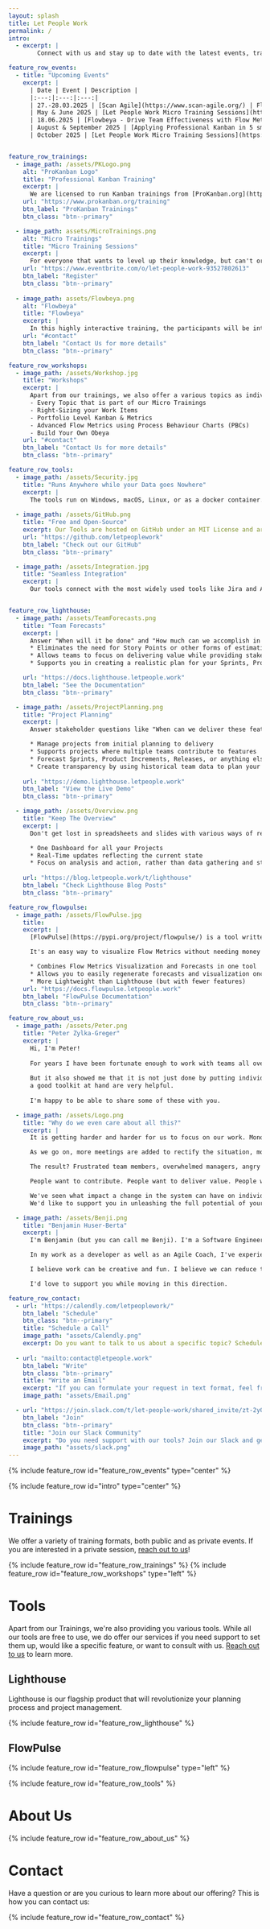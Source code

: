 ```yaml
---
layout: splash
title: Let People Work
permalink: /
intro: 
  - excerpt: | 
        Connect with us and stay up to date with the latest events, trainings, and workshops through our [Slack Community](https://join.slack.com/t/let-people-work/shared_invite/zt-2y0zfim85-qhbgt8N0yw90G1P~JWXvlg)

feature_row_events:
  - title: "Upcoming Events"
    excerpt: |
      | Date | Event | Description |
      |:---:|:---:|:---:|
      | 27.-28.03.2025 | [Scan Agile](https://www.scan-agile.org/) | Flowbeya - How visualizing Flow Metrics on an Obeya can guide your Team |
      | May & June 2025 | [Let People Work Micro Training Sessions](https://www.tickettailor.com/events/letpeoplework/1630808) | Explore Flow, Forecasting, Data-Driven Decision Making, Shifting Team Dynamics, and Visualizing Information in 5x2h sessions. |
      | 18.06.2025 | [Flowbeya - Drive Team Effectiveness with Flow Metrics & Obeya](https://www.tickettailor.com/events/letpeoplework/1630810) | Join us for a hands-on, highly interactive 4-hour workshop where you’ll explore two powerful concepts—Flow Metrics and Obeya—and discover how to apply them to enhance team and organizational effectiveness. |
      | August & September 2025 | [Applying Professional Kanban in 5 small Batches](https://www.tickettailor.com/events/letpeoplework/1630818?) | This course covers how to get started with Kanban, designing and visualizing workflows, applying Kanban practices, understanding Kanban theory, strategy, and metrics, and improving Kanban systems for better results. |
      | October 2025 | [Let People Work Micro Training Sessions](https://www.tickettailor.com/events/letpeoplework/1630793) | Explore Flow, Forecasting, Data-Driven Decision Making, Shifting Team Dynamics, and Visualizing Information in 5x2h sessions. |


feature_row_trainings:
  - image_path: /assets/PKLogo.png
    alt: "ProKanban Logo"
    title: "Professional Kanban Training"
    excerpt: |
      We are licensed to run Kanban trainings from [ProKanban.org](https://prokanban.org). Check out the trainings on their page for more details.
    url: "https://www.prokanban.org/training"
    btn_label: "ProKanban Trainings"
    btn_class: "btn--primary"

  - image_path: assets/MicroTrainings.png
    alt: "Micro Trainings"
    title: "Micro Training Sessions"
    excerpt: |
      For everyone that wants to level up their knowledge, but can't or does not want to spend multiple days, we offer our Micro Trainings. Those are five 2h sessions, where participants learn about: Flow Metrics, Forecasting, Data-Driven Decision-Making, How to Shift the Dynamics within a Team, and Visualizing Information.
    url: "https://www.eventbrite.com/o/let-people-work-93527802613"
    btn_label: "Register"
    btn_class: "btn--primary"
  
  - image_path: assets/Flowbeya.png
    alt: "Flowbeya"
    title: "Flowbeya"
    excerpt: |
      In this highly interactive training, the participants will be introduced to two concepts: Flow Metrics and Obeya. Through hands-on exercises, they'll learn how to those concepts on their own can help their teams and organization to improve their effectiveness.
    url: "#contact"
    btn_label: "Contact Us for more details"
    btn_class: "btn--primary"

feature_row_workshops:
  - image_path: /assets/Workshop.jpg
    title: "Workshops"
    excerpt: |
      Apart from our trainings, we also offer a various topics as individual workshops. These include:
      - Every Topic that is part of our Micro Trainings
      - Right-Sizing your Work Items
      - Portfolio Level Kanban & Metrics
      - Advanced Flow Metrics using Process Behaviour Charts (PBCs)
      - Build Your Own Obeya
    url: "#contact"
    btn_label: "Contact Us for more details"
    btn_class: "btn--primary"

feature_row_tools:
  - image_path: /assets/Security.jpg
    title: "Runs Anywhere while your Data goes Nowhere"
    excerpt: |
      The tools run on Windows, macOS, Linux, or as a docker container. They are all designed to run on your systems of choice. The data will never leave your system. 
      
  - image_path: /assets/GitHub.png
    title: "Free and Open-Source"
    excerpt: Our Tools are hosted on GitHub under an MIT License and are free to use. Whether you are an individual, small company, or big enterprise. No hidden fees, no subscription service.
    url: "https://github.com/letpeoplework"
    btn_label: "Check out our GitHub"
    btn_class: "btn--primary"

  - image_path: /assets/Integration.jpg
    title: "Seamless Integration"
    excerpt: |
      Our tools connect with the most widely used tools like Jira and Azure DevOps.


feature_row_lighthouse:
  - image_path: /assets/TeamForecasts.png
    title: "Team Forecasts"
    excerpt: |
      Answer "When will it be done" and "How much can we accomplish in a given timeframe?" without time-consuming estimation sessions.
      * Eliminates the need for Story Points or other forms of estimations and accompanying meetings 
      * Allows teams to focus on delivering value while providing stakeholders with accurate insights
      * Supports you in creating a realistic plan for your Sprints, Product Increments, etc.

    url: "https://docs.lighthouse.letpeople.work"
    btn_label: "See the Documentation"
    btn_class: "btn--primary"

  - image_path: /assets/ProjectPlanning.png
    title: "Project Planning"
    excerpt: |
      Answer stakeholder questions like "When can we deliver these features?" with confidence.

      * Manage projects from initial planning to delivery
      * Supports projects where multiple teams contribute ​to features
      * Forecast Sprints, Product Increments, Releases, or anything else you treat as a project
      * Create transparency by using historical team data to plan your projects
  
    url: "https://demo.lighthouse.letpeople.work"
    btn_label: "View the Live Demo"
    btn_class: "btn--primary"

  - image_path: /assets/Overview.png
    title: "Keep The Overview"
    excerpt: |
      Don't get lost in spreadsheets and slides with various ways of reporting. Stay on top of multiple teams and projects effortlessly.

      * One Dashboard for all your Projects
      * Real-Time updates reflecting the current state
      * Focus on analysis and action, rather than data gathering and status updated
    
    url: "https://blog.letpeople.work/t/lighthouse"
    btn_label: "Check Lighthouse Blog Posts"
    btn_class: "btn--primary"

feature_row_flowpulse:
  - image_path: /assets/FlowPulse.jpg
    title: 
    excerpt: |
      [FlowPulse](https://pypi.org/project/flowpulse/) is a tool written in Python that creates visualizations of Flow Metrics and runs probabilistic forecasts using Monte Carlo Simulations (MCS) based on your data in Jira, Azure DevOps, or via CSV.

      It's an easy way to visualize Flow Metrics without needing money or permission, as it's free and does not need any admin permissions to get data out of your systems.

      * Combines Flow Metrics Visualization and Forecasts in one tool
      * Allows you to easily regenerate forecasts and visualization once you've set it up
      * More Lightweight than Lighthouse (but with fewer features)
    url: "https://docs.flowpulse.letpeople.work"
    btn_label: "FlowPulse Documentation"
    btn_class: "btn--primary"

feature_row_about_us:
  - image_path: /assets/Peter.png
    title: "Peter Zylka-Greger"
    excerpt: |
      Hi, I'm Peter!
      
      For years I have been fortunate enough to work with teams all over the world. It is something that I thoroughly enjoy and that helped me to see what a great team is capable of achieving.
      
      But it also showed me that it is not just done by putting individuals into a group and mixing them with others. Having a variety of techniques, emotional intelligence and
      a good toolkit at hand are very helpful.
      
      I'm happy to be able to share some of these with you.

  - image_path: /assets/Logo.png
    title: "Why do we even care about all this?"
    excerpt: |
      It is getting harder and harder for us to focus on our work. Monotonous interactions and recurring meetings keep us busy as well as distracted from what should be our focus: delivering value to our customers.

      As we go on, more meetings are added to rectify the situation, more things are "high-priority" and even less gets done.

      The result? Frustrated team members, overwhelmed managers, angry stakeholders, and complaining customers.

      People want to contribute. People want to deliver value. People want to be part of something successful. We just need to let them work.

      We've seen what impact a change in the system can have on individuals, teams, as well as an organization as a whole.
      We'd like to support you in unleashing the full potential of your employees and teams.

  - image_path: /assets/Benji.png
    title: "Benjamin Huser-Berta"
    excerpt: |
      I'm Benjamin (but you can call me Benji). I'm a Software Engineer and a professional Scrum Master.

      In my work as a developer as well as an Agile Coach, I've experienced how teams are struggling. Being forced to spend time in meetings that are not bringing any value just because the process demands it. Not having time to support each other because the amount of work is overwhelming. Those are just a few things that make people lose their motivation and work dull and frustrating.

      I believe work can be creative and fun. I believe we can reduce those wasteful activities and create an environment where you can focus on delivering value instead of simply being busy. And I believe that you and your team can move in this direction as well, independent of your current environment and processes.

      I'd love to support you while moving in this direction.

feature_row_contact:
  - url: "https://calendly.com/letpeoplework/"
    btn_label: "Schedule"
    btn_class: "btn--primary" 
    title: "Schedule a Call"
    image_path: "assets/Calendly.png"
    excerpt: Do you want to talk to us about a specific topic? Schedule a 30 Minute call through Calendly
  
  - url: "mailto:contact@letpeople.work"
    btn_label: "Write"
    btn_class: "btn--primary" 
    title: "Write an Email"
    excerpt: "If you can formulate your request in text format, feel free to reach out to us via email"
    image_path: "assets/Email.png"

  - url: "https://join.slack.com/t/let-people-work/shared_invite/zt-2y0zfim85-qhbgt8N0yw90G1P~JWXvlg"
    btn_label: "Join"
    btn_class: "btn--primary"
    title: "Join our Slack Community"
    excerpt: "Do you need support with our tools? Join our Slack and get help from us and other users"
    image_path: "assets/slack.png"
---
```


{% include feature_row id="feature_row_events" type="center" %}

{% include feature_row id="intro" type="center" %}

# Trainings
We offer a variety of training formats, both public and as private events. If you are interested in a private session, [reach out to us](#contact)!

{% include feature_row id="feature_row_trainings" %}
{% include feature_row id="feature_row_workshops" type="left" %}

# Tools
Apart from our Trainings, we're also providing you various tools. While all our tools are free to use, we do offer our services if you need support to set them up, would like a specific feature, or want to consult with us. [Reach out to us](#contact) to learn more.

## Lighthouse
Lighthouse is our flagship product that will revolutionize your planning process and project management.

{% include feature_row id="feature_row_lighthouse" %}


## FlowPulse
{% include feature_row id="feature_row_flowpulse" type="left" %}


{% include feature_row id="feature_row_tools" %}

# About Us
{% include feature_row id="feature_row_about_us"  %}

# Contact
Have a question or are you curious to learn more about our offering? This is how you can contact us:

{% include feature_row id="feature_row_contact"  %}